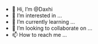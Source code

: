 - 👋 Hi, I’m @Daxhi
- 👀 I’m interested in ...
- 🌱 I’m currently learning ...
- 💞️ I’m looking to collaborate on ...
- 📫 How to reach me ...

<!---/Daxhi is a ✨ special ✨ repository because its `README.md` (this file) appears on your GitHub profile.
You can click the Preview link to take a look at your changes.
--->
